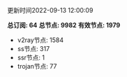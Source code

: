 更新时间2022-09-13 12:00:09

**总订阅: 64**
**总节点: 9982**
**有效节点: 1979**
- v2ray节点: 1584
- ss节点: 317
- ssr节点: 1
- trojan节点: 77
